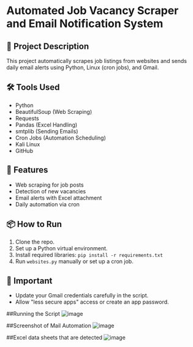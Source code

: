 # Automated Job Vacancy Scraper and Email Notification System

## 📄 Project Description
This project automatically scrapes job listings from websites and sends daily email alerts using Python, Linux (cron jobs), and Gmail.

## 🛠 Tools Used
- Python
- BeautifulSoup (Web Scraping)
- Requests
- Pandas (Excel Handling)
- smtplib (Sending Emails)
- Cron Jobs (Automation Scheduling)
- Kali Linux
- GitHub

## 🚀 Features
- Web scraping for job posts
- Detection of new vacancies
- Email alerts with Excel attachment
- Daily automation via cron

## 📦 How to Run
1. Clone the repo.
2. Set up a Python virtual environment.
3. Install required libraries: `pip install -r requirements.txt`
4. Run `websites.py` manually or set up a cron job.

## 📧 Important
- Update your Gmail credentials carefully in the script.
- Allow "less secure apps" access or create an app password.

##Running the Script
![image](https://github.com/user-attachments/assets/a3340733-ae3a-4540-bb0a-2518335eff6b)

##Screenshot of Mail Automation
![image](https://github.com/user-attachments/assets/ecf9beea-77bd-482a-9d41-ee35df330611)

##Excel data sheets that are detected
![image](https://github.com/user-attachments/assets/8a432d90-959f-4029-a979-ced652f0466d)


